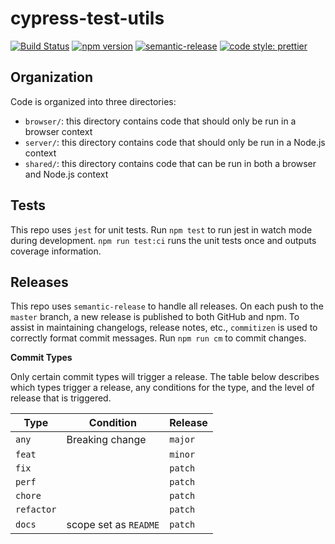 # cypress-test-utils

[![Build Status](https://travis-ci.org/IllumiDesk/cypress-test-utils.svg?branch=master)](https://travis-ci.org/IllumiDesk/cypress-test-utils)
[![npm version](https://img.shields.io/npm/v/@illumidesk/cypress-test-utils.svg)](https://www.npmjs.com/package/@illumidesk/cypress-test-utils)
[![semantic-release](https://img.shields.io/badge/%20%20%F0%9F%93%A6%F0%9F%9A%80-semantic--release-e10079.svg)](https://github.com/semantic-release/semantic-release)
[![code style: prettier](https://img.shields.io/badge/code_style-prettier-ff69b4.svg)](https://github.com/prettier/prettier)

## Organization

Code is organized into three directories:

* `browser/`: this directory contains code that should only be run in a browser context
* `server/`: this directory contains code that should only be run in a Node.js context
* `shared/`: this directory contains code that can be run in both a browser and Node.js context

## Tests

This repo uses `jest` for unit tests. Run `npm test` to run jest in watch mode during development. `npm run test:ci` runs the unit tests once and outputs coverage information.

## Releases

This repo uses `semantic-release` to handle all releases. On each push to the `master` branch, a new release is published to both GitHub and npm. To assist in maintaining changelogs, release notes, etc., `commitizen` is used to correctly format commit messages. Run `npm run cm` to commit changes.

**Commit Types**

Only certain commit types will trigger a release. The table below describes which types trigger a release, any conditions for the type, and the level of release that is triggered.

| Type       | Condition             | Release |
| ---------- | --------------------- | ------- |
| `any`      | Breaking change       | `major` |
| `feat`     |                       | `minor` |
| `fix`      |                       | `patch` |
| `perf`     |                       | `patch` |
| `chore`    |                       | `patch` |
| `refactor` |                       | `patch` |
| `docs`     | scope set as `README` | `patch` |
